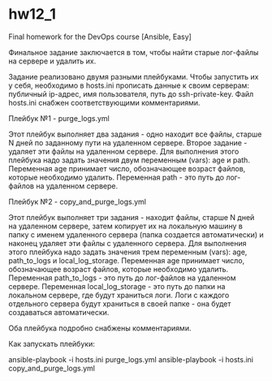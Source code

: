 # hw12_1
Final homework for the DevOps course [Ansible, Easy]

Финальное задание заключается в том, чтобы найти старые лог-файлы
на сервере и удалить их.

Задание реализовано двумя разными плейбуками. Чтобы запустить их у себя,
необходимо в hosts.ini прописать данные к своим серверам: публичный ip-адрес,
имя пользователя, путь до ssh-private-key. Файл hosts.ini снабжен соответствующими
комментариями.

Плейбук №1 - purge_logs.yml

Этот плейбук выполняет два задания - одно находит все файлы, старше 
N дней по заданному пути на удаленном сервере. Второе задание - удаляет эти файлы на удаленном сервере.
Для выполнения этого плейбука надо задать значения двум переменным (vars): age и path. 
Переменная age принимает число, обозначающее возраст файлов, которые необходимо удалить. 
Переменная path - это путь до лог-файлов на удаленном сервере.


Плейбук №2 - copy_and_purge_logs.yml

Этот плейбук выполняет три задания - находит файлы, старше N дней на удаленном сервере, затем копирует их
на локальную машину в папку с именем удаленного сервера (папка создается автоматически) и наконец 
удаляет эти файлы с удаленного сервера.
Для выполнения этого плейбука надо задать значения трем переменным (vars): age, path_to_logs и local_log_storage.
Переменная age принимает число, обозначающее возраст файлов, которые необходимо удалить. 
Переменная path_to_logs - это путь до лог-файлов на удаленном сервере. 
Переменная local_log_storage - это путь до папки на локальном сервере, где будут храниться логи. Логи с каждого отдельного сервера
будут храниться в своей папке - она будет создаваться автоматически.


Оба плейбука подробно снабжены комментариями.

Как запускать плейбуки:

ansible-playbook -i hosts.ini purge_logs.yml
ansible-playbook -i hosts.ini copy_and_purge_logs.yml
